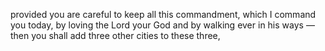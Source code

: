 provided you are careful to keep all this commandment, which I command you today, by loving the Lord your God and by walking ever in his ways — then you shall add three other cities to these three,
